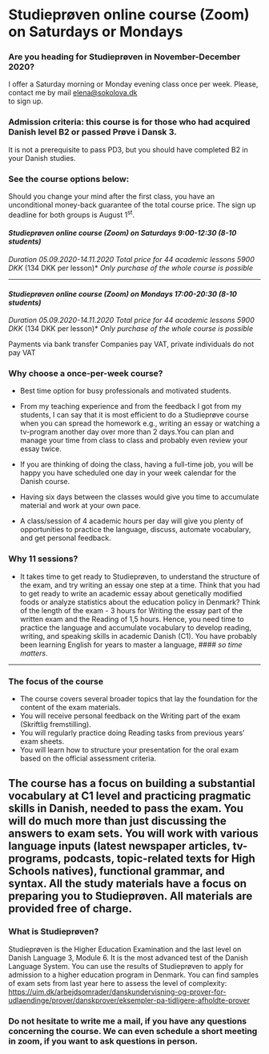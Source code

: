 
# Studieprøven online course (Zoom) on Saturdays or Mondays


### Are you heading for Studieprøven in November-December 2020?

I offer a Saturday morning or Monday evening class once per week. 
Please, contact me by mail [elena@sokolova.dk](mailto:elena@sokolova.dk)<br/> to sign up. 

### Admission criteria: this course is for those who had acquired Danish level B2 or passed Prøve i Dansk 3. 
It is not a prerequisite to pass PD3, but you should have completed B2 in your Danish studies. 

### See the course options below:

Should you change your mind after the first class, you have an unconditional money-back guarantee of the total course price. 
The sign up deadline for both groups is August 1<sup>st</sup>. 

 #### *Studieprøven online course (Zoom) on Saturdays 9:00-12:30 (8-10 students)*
 *Duration 05.09.2020-14.11.2020*
 *Total price for 44 academic lessons 5900 DKK* (134 DKK per lesson)*
 *Only purchase of the whole course is possible*
   
-----------------
 #### *Studieprøven online course (Zoom) on Mondays 17:00-20:30  (8-10 students)*
 *Duration 05.09.2020-14.11.2020*
 *Total price for 44 academic lessons 5900 DKK* (134 DKK per lesson)*
 *Only purchase of the whole course is possible*

Payments via bank transfer
Companies pay VAT, private individuals do not pay VAT

### Why choose a once-per-week course? 

* Best time option for busy professionals and motivated students. 

* From my teaching experience and from the feedback I got from my students, I can say that it is most efficient to do a Studieprøve course when you can spread the homework e.g., writing an essay or watching a tv-program another day over more than 2 days.You can plan and manage your time from class to class and probably even review your essay twice. 

* If you are thinking of doing the class, having a full-time job, you will be happy you have scheduled one day in your week calendar for the Danish course. 

* Having six days between the classes would give you time to accumulate material and work at your own pace.

* A class/session of 4 academic hours per day will give you plenty of opportunities to practice the language, discuss, automate vocabulary, and get personal feedback.  

### Why 11 sessions? 
* It takes time to get ready to Studieprøven, to understand the structure of the exam, and try writing an essay one step at a time. Think that you had to get ready to write an academic essay about genetically modified foods or analyze statistics about the education policy in Denmark? Think of the length of the exam - 3 hours for Writing the essay part of the written exam and the Reading of 1,5 hours. Hence, you need time to practice the language and accumulate vocabulary to develop reading, writing, and speaking skills in academic Danish (C1). You have probably been learning English for years to master a language, #### *so time matters*. 
--------------------------------------------
### The focus of the course
 
* The course covers several broader topics that lay the foundation for the content of the exam materials. 
* You will receive personal feedback on the Writing part of the exam (Skriftlig fremstilling).
* You will regularly practice doing Reading tasks from previous years’ exam sheets. 
* You will learn how to structure your presentation for the oral exam based on the official assessment criteria. 

The course has a focus on building a substantial vocabulary at C1 level and practicing pragmatic skills in Danish, needed to pass the exam. You will do much more than just discussing the answers to exam sets. You will work with various language inputs (latest newspaper articles, tv-programs, podcasts, topic-related texts for High Schools natives), functional grammar, and syntax. All the study materials have a focus on preparing you to Studieprøven. All materials are provided free of charge.  
-----------------------------------------

### What is Studieprøven? 

Studieprøven is the Higher Education Examination and the last level on Danish Language 3, Module 6. It is the most advanced test of the Danish Language System. You can use the results of Studieprøven to apply for admission to a higher education program in Denmark. 
You can find samples of exam sets from last year here to assess the level of complexity: https://uim.dk/arbejdsomrader/danskundervisning-og-prover-for-udlaendinge/prover/danskprover/eksempler-pa-tidligere-afholdte-prover

### Do not hesitate to write me a mail, if you have any questions concerning the course. We can even schedule a short meeting in zoom, if you want to ask questions in person. 


